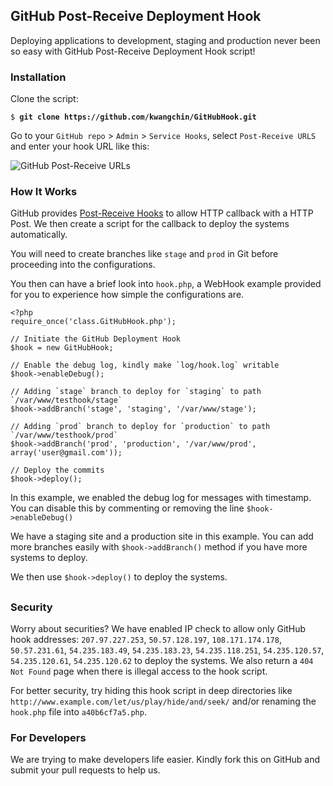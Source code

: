 ## GitHub Post-Receive Deployment Hook

Deploying applications to development, staging and production never been so easy with GitHub Post-Receive Deployment Hook script!

### Installation

Clone the script:

<pre><code>$ <strong>git clone https://github.com/kwangchin/GitHubHook.git</strong>
</code></pre>

Go to your `GitHub repo` &gt; `Admin` &gt; `Service Hooks`, select `Post-Receive URLS` and enter your hook URL like this:

![GitHub Post-Receive URLs](http://s3.kcblog.net/images/GitHubHook-01.png)

### How It Works

GitHub provides [Post-Receive Hooks](http://help.github.com/post-receive-hooks/) to allow HTTP callback with a HTTP Post. We then create a script for the callback to deploy the systems automatically.

You will need to create branches like `stage` and `prod` in Git before proceeding into the configurations.

You then can have a brief look into `hook.php`, a WebHook example provided for you to experience how simple the configurations are.

<pre><code>&lt;?php
require_once('class.GitHubHook.php');

// Initiate the GitHub Deployment Hook
$hook = new GitHubHook;

// Enable the debug log, kindly make `log/hook.log` writable
$hook-&gt;enableDebug();

// Adding `stage` branch to deploy for `staging` to path `/var/www/testhook/stage`
$hook-&gt;addBranch('stage', 'staging', '/var/www/stage');

// Adding `prod` branch to deploy for `production` to path `/var/www/testhook/prod`
$hook-&gt;addBranch('prod', 'production', '/var/www/prod', array('user@gmail.com'));

// Deploy the commits
$hook-&gt;deploy();
</code></pre>

In this example, we enabled the debug log for messages with timestamp. You can disable this by commenting or removing the line `$hook->enableDebug()`

We have a staging site and a production site in this example. You can add more branches easily with `$hook->addBranch()` method if you have more systems to deploy.

We then use `$hook->deploy()` to deploy the systems.

## 

### Security

Worry about securities? We have enabled IP check to allow only GitHub hook addresses: `207.97.227.253`, `50.57.128.197`, `108.171.174.178`, `50.57.231.61`, `54.235.183.49`, `54.235.183.23`, `54.235.118.251`, `54.235.120.57`, `54.235.120.61`, `54.235.120.62` to deploy the systems. We also return a `404 Not Found` page when there is illegal access to the hook script.

For better security, try hiding this hook script in deep directories like `http://www.example.com/let/us/play/hide/and/seek/` and/or renaming the `hook.php` file into `a40b6cf7a5.php`.

### For Developers

We are trying to make developers life easier. Kindly fork this on GitHub and submit your pull requests to help us.
